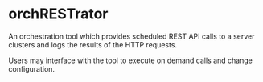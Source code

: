 # orchRESTrator

An orchestration tool which provides scheduled REST API calls to a server clusters and logs the results of the HTTP requests.

Users may interface with the tool to execute on demand calls and change configuration.
